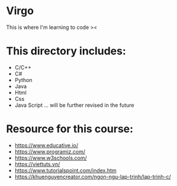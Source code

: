 # Virgo
This is where I'm learning to code ><

# This directory includes:
- C/C++
- C#
- Python
- Java
- Html
- Css
- Java Script
... will be further revised in the future

# Resource for this course:
*	https://www.educative.io/
*	https://www.programiz.com/
*	https://www.w3schools.com/
*	https://viettuts.vn/
*	https://www.tutorialspoint.com/index.htm
*	https://khuenguyencreator.com/ngon-ngu-lap-trinh/lap-trinh-c/